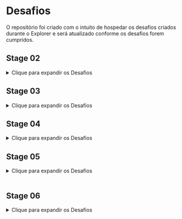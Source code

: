 # Desafios

O repositório foi criado com o intuito de hospedar os desafios criados durante o Explorer e será atualizado conforme os desafios forem cumpridos.

## Stage 02

<details> 
<summary> Clique para expandir os Desafios </summary>

### Desafio 01 - Corrigindo Bugs

O código desenvolvido durante o capítulo de introdução foi alterado e foi proposta uma correção no mesmo. Alguns elementos estavam fora de ordem e foram corrigidos.

<ul>
    <li>
        Clique <a href="https://github.com/nikollllllas/explorer-desafios/tree/main/nivel02/bug-fixes-01">aqui</a> para ver o código.
    </li>
    <li>
        Clique <a href="https://nikollllllas.github.io/explorer-desafios/nivel02/bug-fixes-01/">aqui</a> para vê-lo no github-pages.
    </li>
</ul>

<hr>

### Desafio Extra - Recriando Layout

Nesse desafio foi recriada uma aplicação a partir de um layout totalmente pronto para fortalecer os conceitos aprendidos nas últimas aulas.

<ul>
    <li>
        Clique <a href="https://github.com/nikollllllas/explorer-desafios/tree/main/nivel02/projeto01-extra">aqui</a> para ver o código.
    </li>
    <li>
        Clique <a href="https://nikollllllas.github.io/explorer-desafios/nivel02/projeto01-extra">aqui</a> para vê-lo no github-pages.
    </li>
</ul>

<hr>

### Desafio 02 - Recriando Layout

Nesse desafio foi recriada uma aplicação a partir de um layout totalmente pronto para fortalecer os conceitos aprendidos nas últimas aulas além de alguns novos que foram apresentados.

<ul>
    <li>
        Clique <a href="https://github.com/nikollllllas/explorer-desafios/tree/main/nivel02/projeto02">aqui</a> para ver o código.
    </li>
    <li>
        Clique <a href="https://nikollllllas.github.io/explorer-desafios/nivel02/projeto02">aqui</a> para vê-lo no github-pages.
    </li>
</ul>

<hr>

### Desafio 02 - Corrigindo Bugs (02)

O código desenvolvido durante o segundo capítulo foi alterado e foi proposta uma correção no mesmo. Alguns elementos estavam fora de ordem e foram corrigidos.

<ul>
    <li>
        Clique <a href="https://github.com/nikollllllas/explorer-desafios/tree/main/nivel02/bug-fixes-02">aqui</a> para ver o código.
    </li>
    <li>
        Clique <a href="https://nikollllllas.github.io/explorer-desafios/nivel02/bug-fixes-02/">aqui</a> para vê-lo no github-pages.
    </li>
</ul>

<hr>

### Desafio 02 - Intermediário

O código desenvolvido durante o segundo capítulo foi alterado foi alterado para de uma maneira a só utilizar divs. Foi proposta uma correção no mesmo utilizando tags semânticas do HTML5.

<ul>
    <li>
        Clique <a href="https://github.com/nikollllllas/explorer-desafios/tree/main/nivel02/projeto02-intermediario">aqui</a> para ver o código.
    </li>
    <li>
        Clique <a href="https://nikollllllas.github.io/explorer-desafios/nivel02/projeto02-intermediario/">aqui</a> para vê-lo no github-pages.
    </li>
</ul>

<hr>

### Desafio 02 - Avançado

Foi proposto um desafio usando os conceitos básicos de HTML e CSS aprendidos durante o <strong>Stage 02</strong>. Consistia em recriar uma landing page da Rocket.sect, uma empresa de segurança da informação.

<ul>
    <li>
        Clique <a href="https://github.com/nikollllllas/explorer-desafios/tree/main/nivel02/projeto02-avancado">aqui</a> para ver o código.
    </li>
    <li>
        Clique <a href="https://nikollllllas.github.io/explorer-desafios/nivel02/projeto02-avancado/">aqui</a> para vê-lo no github-pages.
    </li>
</ul>

<hr>

</details>

## Stage 03

<details> 
<summary> Clique para expandir os Desafios </summary>

### Projeto 01

Durante as aulas sobre formulários, validações e customizações nos mesmos, um projeto foi desenvolvido visando aprender a semântica utilizada para acessiblidade, atributos como _type_, _name_ e _id_ para a tag <code>&lt;input&gt;</code>, _action_, _method_ e _id_ para a tag <code>&lt;form&gt;</code>, entre outras.
O projeto consiste em um formulário para criar e compartilhar eventos. Nele foi utilizado diversos tipos de input, como checkbox, text, textarea, number, select, date e time.

<ul>
    <li>
        Clique <a href="https://github.com/nikollllllas/explorer-desafios/tree/main/nivel03/projeto01">aqui</a> para ver o código.
    </li>
    <li>
        Clique <a href="https://nikollllllas.github.io/explorer-desafios/nivel03/projeto01">aqui</a> para vê-lo no github-pages.
    </li>
</ul>

<hr>

### Projeto 02 - Desafio Intermediário

Nesse desafio foi proposto a recriação de um layout de formulário para inscrição de mentorias. Nele, utilizei as tags mais básicas apresentadas.

<ul>
    <li>
        Clique <a href="https://github.com/nikollllllas/explorer-desafios/tree/main/nivel03/projeto02-intermediario">aqui</a> para ver o código.
    </li>
    <li>
        Clique <a href="https://nikollllllas.github.io/explorer-desafios/nivel03/projeto02-intermediario">aqui</a> para vê-lo no github-pages.
    </li>
</ul>

<hr>

### Projeto 03 - Desafio Avançado

Nesse desafio foi proposto a recriação de um layout de formulário para feedback das mentorias. Nele serão utilizadas as tags mais avançadas.

<ul>
    <li>
        Clique <a href="https://github.com/nikollllllas/explorer-desafios/tree/main/nivel03/projeto03-avancado">aqui</a> para ver o código.
    </li>
    <li>
        Clique <a href="https://nikollllllas.github.io/explorer-desafios/nivel03/projeto03-avancado">aqui</a> para vê-lo no github-pages.
    </li>
</ul>

<hr>

### Projeto 04 - Responsividade

Nesse projeto trabalhamos a responsividade. Também utilizando o mobile first, que consiste em pensar primeiro no display para dispositivos móveis, um layout de receita foi construído tanto para telas de dispositivos móveis, quanto para telas com displays maiores, com auxílio das media queries.

<ul>
    <li>
        Clique <a href="https://github.com/nikollllllas/explorer-desafios/tree/main/nivel03/projeto04">aqui</a> para ver o código.
    </li>
    <li>
        Clique <a href="https://nikollllllas.github.io/explorer-desafios/nivel03/projeto04/">aqui</a> para vê-lo no github-pages.
    </li>
</ul>

<hr>

### Projeto 05 - Cheesecake

Nesse projeto apresentada a responsividade utilizando do mobile first, que consiste em pensar primeiro no display para dispositivos móveis. Para outros dispositivos de telas maiores, o display foi adaptado utilizando media queries.

<ul>
    <li>
        Clique <a href="https://github.com/nikollllllas/explorer-desafios/tree/main/nivel03/projeto05-cheesecake/">aqui</a> para ver o código.
    </li>
    <li>
        Clique <a href="https://nikollllllas.github.io/explorer-desafios/nivel03/projeto05-cheesecake/">aqui</a> para vê-lo no github-pages.
    </li>
</ul>

<hr>

### Projeto 06 - Galaxies

O projeto galaxies foi construído utilizando, principalmente o display grid, apresentado ao decorrer das aulas.

<ul>
    <li>
        Clique <a href="https://github.com/nikollllllas/explorer-desafios/tree/main/nivel03/projeto06-galaxies">aqui</a> para ver o código.
    </li>
    <li>
        Clique <a href="https://nikollllllas.github.io/explorer-desafios/nivel03/projeto06-galaxies">aqui</a> para vê-lo no github-pages.
    </li>
</ul>

<hr>

### Projeto 07 - Fotoblog

O projeto foi construído utilizando o display grid juntamente com os novos conhecimentos de animations, possível graças ao CSS. São apresentados ao carregar a página e ao descansar o mouse sobre a imagem do respectivo card.

<ul>
    <li>
        Clique <a href="https://github.com/nikollllllas/explorer-desafios/tree/main/nivel03/projeto07-fotoblog">aqui</a> para ver o código.
    </li>
    <li>
        Clique <a href="https://nikollllllas.github.io/explorer-desafios/nivel03/projeto07-fotoblog">aqui</a> para vê-lo no github-pages.
    </li>
</ul>

<hr>

### Projeto 08 - Blog de Gatos

Nesse projeto apresentada a responsividade utilizando do mobile first, que consiste em pensar primeiro no display para dispositivos móveis. Para outros dispositivos de telas maiores, o display foi adaptado utilizando media queries.

<ul>
    <li>
        Clique <a href="https://github.com/nikollllllas/explorer-desafios/tree/main/nivel03/projeto08-catblog">aqui</a> para ver o código.
        <!-- 🚧 - Em Construção -->
    </li>
    <li>
        Clique <a href="https://nikollllllas.github.io/explorer-desafios/nivel03/projeto08-catblog/">aqui</a> para vê-lo no github-pages.
        <!-- 🚧 - Em Construção -->
    </li>
</ul>

<hr>

</details>

## Stage 04


<details> 
<summary> Clique para expandir os Desafios </summary>

### Exercício 01

Nesse exercício foi posto em pratica o aprendizado do conteúdo apresentado até o presente momento utilizando operadores, condicionais e funções. O exercício consiste em apresentar o resultado de algumas operações matemáticas de acordo com os valores inseridos pelo usuário.

<ul>
    <li>
        Clique <a href="https://github.com/nikollllllas/explorer-desafios/tree/main/nivel04/exercicio01">aqui</a> para ver o código.
    </li>
    <li>
        Clique <a href="https://nikollllllas.github.io/explorer-desafios/nivel04/exercicio01/">aqui</a> para vê-lo no github-pages.
    </li>
</ul>

<hr>

### Exercício 02

Nesse exercício foi colocado em prática os aprendizados sobre arrays, objetos, loops, funções e operadores comparativos. O exercício consiste em analisar as notas de um estudante e apresentar se ele foi aprovado ou não, de acordo com a média de notas.

<ul>
    <li>
        Clique <a href="https://github.com/nikollllllas/explorer-desafios/tree/main/nivel04/exercicio02">aqui</a> para ver o código.
    </li>
    <li>
        Clique <a href="https://nikollllllas.github.io/explorer-desafios/nivel04/exercicio02/">aqui</a> para vê-lo no github-pages.
    </li>
</ul>

<hr>

### Intensivo - HTML e CSS

Neste exercício foram colocados todos os aprendizados de HTML e CSS mostrados até agora. O exercício consiste em recriar o layout de uma página utilizando HTML e CSS de forma responsiva.

<ul>
    <li>
        Clique <a href="https://github.com/nikollllllas/explorer-desafios/tree/main/nivel04/intensivo-html-css/">aqui</a> para ver o código.
    </li>
    <li>
        Clique <a href="https://nikollllllas.github.io/explorer-desafios/nivel04/intensivo-html-css/">aqui</a> para vê-lo no github-pages.
    </li>
</ul>

<hr>

### Intensivo - JS

Neste exercício foram propostos 10 pequenos exercícioso a serem feitos com o javascript. Trabalhar com operações matemáticas, tipos de variáveis, funções, condicionais, operadores comparativos, entre outros.

<ul>
    <li>
        Clique <a href="https://github.com/nikollllllas/explorer-desafios/tree/main/nivel04/intensivo-js/">aqui</a> para ver o código.
    </li>
    <li>
        Clique <a href="https://nikollllllas.github.io/explorer-desafios/nivel04/intensivo-js/">aqui</a> para vê-lo no github-pages.
    </li>
</ul>

<hr>

</details>

## Stage 05

<details> 
<summary> Clique para expandir os Desafios </summary>

### Guess Game

No exercício, foi proposto a criação de um jogo de adivinhação. O jogo consiste em adivinhar um número aleatório entre 0 e 10. O jogador tem infinitas tentativas. Caso acerte, o jogo é finalizado. 

<ul>
    <li>
        Clique <a href="https://github.com/nikollllllas/explorer-desafios/tree/main/nivel05/guess-game/">aqui</a> para ver o código.
    </li>
    <li>
        Clique <a href="https://nikollllllas.github.io/explorer-desafios/nivel05/guess-game/index.html">aqui</a> para vê-lo no github-pages.
    </li>
</ul>

<hr>

### Fortune Cookie

O exercício proposto foi a criação de um "display" de frases motivacionais, como um biscoito da sorte, tradicional da cultura chinesa. O usuário pode clicar no botão para gerar uma nova frase. A aplicação tem um array com algumas frases e randomiza uma delas para ser apresentada ao usuário.

<ul>
    <li>
        Clique <a href="https://github.com/nikollllllas/explorer-desafios/tree/main/nivel05/fortune-cookie/">aqui</a> para ver o código.
    </li>
    <li>
        Clique <a href="https://nikollllllas.github.io/explorer-desafios/nivel05/fortune-cookie/index.html">aqui</a> para vê-lo no github-pages.
    </li>
</ul>

<hr>

### Calculadora de IMC

No projeto a seguir, foi proposta a ideia onde seria desenvolvida uma calculadora de IMC. O usuário insere seu peso e sua altura e o sistema calcula o IMC e apresenta o resultado. A partir daqui começaram a ser trabalhados os conceitos de componentização utilizando "import" e "export" do javascript. 

<ul>
    <li>
        Clique <a href="https://github.com/nikollllllas/explorer-desafios/tree/main/nivel05/imc-calc/">aqui</a> para ver o código.
    </li>
    <li>
        Clique <a href="https://nikollllllas.github.io/explorer-desafios/nivel05/imc-calc/index.html">aqui</a> para vê-lo no github-pages.
    </li>
</ul>

<hr>

### Focus Timer

O projeto teve o objetivo de criar um timer (no estilo pomodoro), onde o usuário pode definir um tempo para focar em uma tarefa. O sistema apresenta um contador regressivo e um botão para iniciar o timer, além de um botão para pausa, um botão para reiniciar e um para a música. Ao final do tempo, o sistema emite um alerta sonoro e o usuário pode iniciar o próximo timer. 

<ul>
    <li>
        Clique <a href="https://github.com/nikollllllas/explorer-desafios/tree/main/nivel05/focus-timer/">aqui</a> para ver o código.
    </li>
    <li>
        Clique <a href="https://nikollllllas.github.io/explorer-desafios/nivel05/focus-timer/index.html">aqui</a> para vê-lo no github-pages.
    </li>
</ul>

<hr>

</details>

<br>

## Stage 06

<details>
<summary> Clique para expandir os Desafios </summary>

### SPA Universe

O desafio proposto envolve criação de rotas e navegação entre páginas. O projeto consiste em uma SPA (Single Page Application). O header de navegação permanece o mesmo e o conteúdo da página é alterado de acordo com a rota acessada. 

<ul>
    <li>
        Clique <a href="https://github.com/nikollllllas/explorer-desafios/tree/main/nivel06/spa-universe/">aqui</a> para ver o código.
    </li>
    <li>
        Clique <a href="https://nikollllllas.github.io/explorer-desafios/nivel06/spa-universe/index.html">aqui</a> para vê-lo no github-pages.
    </li>
</ul>

</details>